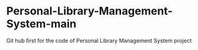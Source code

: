 # Personal-Library-Management-System-main
Git hub first for the code of Personal Library Management System project 
